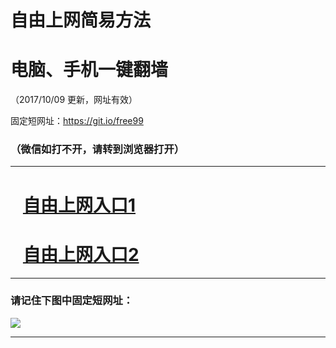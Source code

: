 ﻿# 自由上网简易方法

# 电脑、手机一键翻墙

（2017/10/09 更新，网址有效）

固定短网址：https://git.io/free99

### （微信如打不开，请转到浏览器打开）


***





# &nbsp;&nbsp; <a href="http://ft377225998.fwq-tz-1001.info/fwqtz01.html?t=100900132536 " target="_blank">自由上网入口1</a>
# &nbsp;&nbsp; <a href="http://ft1528211380.fwq-tz-1002.info/fwqtz02.html?t=100900110090 " target="_blank">自由上网入口2</a>
***

### 请记住下图中固定短网址：

<img src="https://s3-us-west-2.amazonaws.com/fwq-1001/yjfq-20170905okok.png" /> 


***

